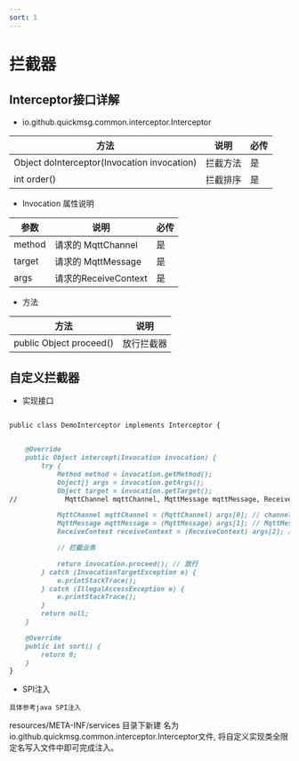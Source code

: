 ```yaml
---
sort: 1
---
```


# 拦截器


## Interceptor接口详解

- io.github.quickmsg.common.interceptor.Interceptor

|  方法   | 说明  | 必传  |
|  ----  | ----  |----  |
|     Object doInterceptor(Invocation invocation)  | 拦截方法 |是 |
|     int order()  | 拦截排序 |是 |



- Invocation  属性说明

|  参数   | 说明  | 必传  |
|  ----  | ----  |----  |
|   method  | 请求的 MqttChannel |是 |
|   target   | 请求的 MqttMessage |是 |
|    args   | 请求的ReceiveContext |是 |

- 方法

|  方法   | 说明  | 
|  ----  | ----  |
|    public Object proceed() | 放行拦截器|


## 自定义拦截器

-  实现接口

```markdown

public class DemoInterceptor implements Interceptor {


    @Override
    public Object intercept(Invocation invocation) {
        try {
            Method method = invocation.getMethod();
            Object[] args = invocation.getArgs();
            Object target = invocation.getTarget();
//            MqttChannel mqttChannel, MqttMessage mqttMessage, ReceiveContext<C> receiveContext

            MqttChannel mqttChannel = (MqttChannel) args[0]; // channel
            MqttMessage mqttMessage = (MqttMessage) args[1]; // MqttMessage
            ReceiveContext receiveContext = (ReceiveContext) args[2]; // ReceiveContext

            // 拦截业务

            return invocation.proceed(); // 放行
        } catch (InvocationTargetException e) {
            e.printStackTrace();
        } catch (IllegalAccessException e) {
            e.printStackTrace();
        }
        return null;
    }

    @Override
    public int sort() {
        return 0;
    }
}

```


- SPI注入

`具体参考java SPI注入`

resources/META-INF/services 目录下新建
名为io.github.quickmsg.common.interceptor.Interceptor文件,
将自定义实现类全限定名写入文件中即可完成注入。
